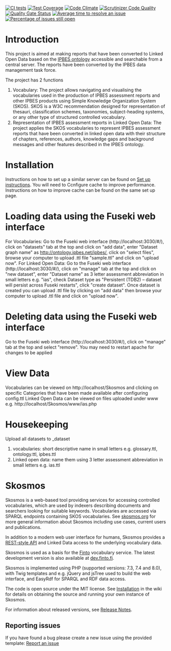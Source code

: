 [![CI tests](https://github.com/NatLibFi/Skosmos/actions/workflows/ci.yml/badge.svg)](https://github.com/NatLibFi/Skosmos/actions/workflows/ci.yml)
[![Test Coverage](https://codeclimate.com/github/NatLibFi/Skosmos/badges/coverage.svg)](https://codeclimate.com/github/NatLibFi/Skosmos/coverage)
[![Code Climate](https://codeclimate.com/github/NatLibFi/Skosmos/badges/gpa.svg)](https://codeclimate.com/github/NatLibFi/Skosmos)
[![Scrutinizer Code Quality](https://scrutinizer-ci.com/g/NatLibFi/Skosmos/badges/quality-score.png?b=master)](https://scrutinizer-ci.com/g/NatLibFi/Skosmos/?branch=master)
[![Quality Gate Status](https://sonarcloud.io/api/project_badges/measure?project=NatLibFi_Skosmos&metric=alert_status)](https://sonarcloud.io/dashboard?id=NatLibFi_Skosmos)
[![Average time to resolve an issue](http://isitmaintained.com/badge/resolution/NatLibFi/Skosmos.svg)](http://isitmaintained.com/project/NatLibFi/Skosmos "Average time to resolve an issue")
[![Percentage of issues still open](http://isitmaintained.com/badge/open/NatLibFi/Skosmos.svg)](http://isitmaintained.com/project/NatLibFi/Skosmos "Percentage of issues still open")

# Introduction
This project is aimed at making reports that have been converted to Linked Open Data based on the [IPBES ontology](https://github.com/IPBES-Data/IPBES_Ontology) accessible and searchable from a central server. The reports have been converted by the IPBES data management task force.

The project has 2 functions
1. Vocabulary: The project allows navigating and visualising the vocabularies used in the production of IPBES assessment reports and other IPBES products using Simple Knowledge Organization System (SKOS). SKOS is a W3C recommendation designed for representation of thesauri, classification schemes, taxonomies, subject-heading systems, or any other type of structured controlled vocabulary. 
2. Representation of IPBES assessment reports in Linked Open Data: The project applies the SKOS vocabularies to represent IPBES assessment reports that have been converted in linked open data with their structure of chapters, references, authors, knowledge gaps and background messages and other features described in the IPBES ontology.


# Installation
Instructions on how to set up a similar server can be found on [Set up instructions](https://github.com/NatLibFi/Skosmos/wiki/InstallTutorial). You will need to Ccnfigure cache to improve performance. Instructions on how to improve cache can be found on the same set up page.

# Loading data using the Fuseki web interface
For Vocabularies: Go to the Fuseki web interface (http://localhost:3030/#/), click on "datasets" tab at the top and click on "add data", enter "Dataset graph name" as http://ontology.ipbes.net/ipbes/, click on "select files", browse your computer to upload .ttl file "sample.ttl" and click on "upload now".
For Linked Open Data: Go to the Fuseki web interface (http://localhost:3030/#/), click on "manage" tab at the top and click on "new dataset", enter "Dataset name" as 3 letter assessment abbreviation in small letters e.g. "ias", check Dataset type as "Persistent (TDB2) – dataset will persist across Fuseki restarts", click "create dataset". Once dataset is created you can upload .ttl file by clicking on "add data" then browse your computer to upload .ttl file and click on "upload now".

# Deleting data using the Fuseki web interface
Go to the Fuseki web interface (http://localhost:3030/#/), click on "manage" tab at the top and select "remove". You may need to restart apache for changes to be applied

# View Data
Vocabularies can be viewed on http://localhost/Skosmos and clicking on specific Categories that have been made available after configuring config.ttl
Linked Open Data can be viewed on files uploaded under www e.g. http://localhost/Skosmos/www/ias.php

# Housekeeping
Upload all datasets to _dataset
1. vocabularies: short descriptive name in small letters e.g. glossary.ttl, ontology.ttl, ipbes.ttl
2. Linked open data: name them using 3 letter assessment abbreviation in small letters e.g. ias.ttl 

# Skosmos
Skosmos is a web-based tool providing services for accessing controlled
vocabularies, which are used by indexers describing documents and searchers
looking for suitable keywords. Vocabularies are accessed via SPARQL
endpoints containing SKOS vocabularies. See
[skosmos.org](http://skosmos.org) for more general information about
Skosmos including use cases, current users and publications.

In addition to a modern web user interface for humans, Skosmos provides a
[REST-style API](https://github.com/NatLibFi/Skosmos/wiki/REST-API) and Linked 
Data access to the underlying vocabulary data.

Skosmos is used as a basis for the [Finto](http://finto.fi) vocabulary service. 
The latest development version is also available at 
[dev.finto.fi](http://dev.finto.fi).

Skosmos is implemented using PHP (supported versions: 7.3, 7.4 and 8.0), with 
Twig templates and e.g. jQuery and jsTree used to build the web interface, and 
EasyRdf for SPARQL and RDF data access. 

The code is open source under the MIT license. See 
[Installation](https://github.com/NatLibFi/Skosmos/wiki/Installation) in the 
wiki for details on obtaining the source and running your own instance of Skosmos.

For information about released versions, see 
[Release Notes](https://github.com/NatLibFi/Skosmos/releases).


## Reporting issues

If you have found a bug please create a new issue using the provided template:
[Report an issue](https://github.com/NatLibFi/Skosmos/issues/new/choose)
